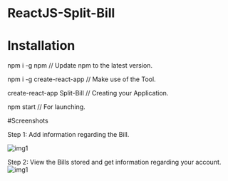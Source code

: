 # ReactJS-Split-Bill

# Installation

npm i -g npm // Update npm to the latest version.

npm i -g create-react-app // Make use of the Tool.

create-react-app Split-Bill // Creating your Application. 

npm start // For launching.

#Screenshots

Step 1: Add information regarding the Bill.

![img1](/Screenshot/ss1.PNG?raw=true "img1")

Step 2: View the Bills stored and get information regarding your account.
![img1](/Screenshot/ss2.PNG?raw=true "img1")
